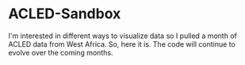 # ACLED-Sandbox
I'm interested in different ways to visualize data so I pulled a month of ACLED data from West Africa. So, here it is. The code will continue to evolve over the coming months.
